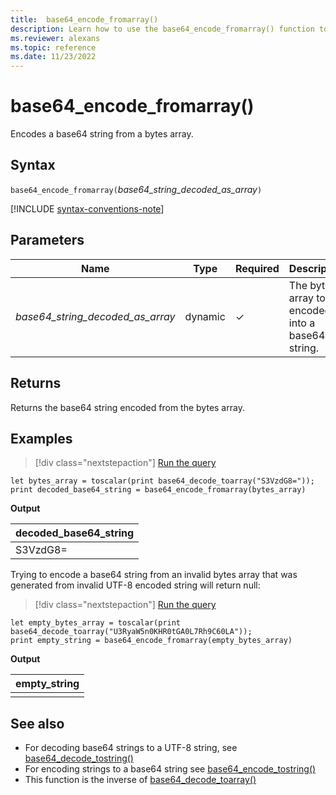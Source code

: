 ```yaml
---
title:  base64_encode_fromarray()
description: Learn how to use the base64_encode_fromarray() function to encode a base64 string from a bytes array.
ms.reviewer: alexans
ms.topic: reference
ms.date: 11/23/2022
---
```

# base64_encode_fromarray()

Encodes a base64 string from a bytes array.

## Syntax

`base64_encode_fromarray(`*base64_string_decoded_as_array*`)`

[!INCLUDE [syntax-conventions-note](../../includes/syntax-conventions-note.md)]

## Parameters

| Name | Type | Required | Description |
|--|--|--|--|
| *base64_string_decoded_as_array* | dynamic | &check; | The bytes array to be encoded into a base64 string. |

## Returns

Returns the base64 string encoded from the bytes array.

## Examples

> [!div class="nextstepaction"]
> <a href="https://dataexplorer.azure.com/clusters/help/databases/Samples?query=H4sIAAAAAAAAA8tJLVFIqixJLY5PLCpKrFSwVSjJL05OzEks0igoyswDSiYWp5qZxKekJuenpMaX5IOVaSgFG4dVpbhb2CppalpzQVRClKTEQ3UUlwBF04EGQvmpeWAT0orycyFmIFmrCQCPOEFEhwAAAA==" target="_blank">Run the query</a>

```kusto
let bytes_array = toscalar(print base64_decode_toarray("S3VzdG8="));
print decoded_base64_string = base64_encode_fromarray(bytes_array)
```

**Output**

|decoded_base64_string|
|---|
|S3VzdG8=|

Trying to encode a base64 string from an invalid bytes array that was generated from invalid UTF-8 encoded string will return null:

> [!div class="nextstepaction"]
> <a href="https://dataexplorer.azure.com/clusters/help/databases/Samples?query=H4sIAAAAAAAAA8tJLVFIzS0oqYxPqixJLY5PLCpKrFSwVSjJL05OzEks0igoyswrUUhKLE41M4lPSU3OT0mNL8kHK9NQCjUOqkwMN80z8PYIMihxdzTwMQ/KsHQ2M/BxVNLUtOaCaIaYX1wC5KQDjYaalZoHNiutKD8XYhqGMzQBTXW2Jp0AAAA=" target="_blank">Run the query</a>

```kusto
let empty_bytes_array = toscalar(print base64_decode_toarray("U3RyaW5n0KHR0tGA0L7Rh9C60LA"));
print empty_string = base64_encode_fromarray(empty_bytes_array)
```

**Output**

|empty_string|
|---|
||

## See also

* For decoding base64 strings to a UTF-8 string, see [base64_decode_tostring()](base64_decode_tostringfunction.md)
* For encoding strings to a base64 string see [base64_encode_tostring()](base64_encode_tostringfunction.md)
* This function is the inverse of [base64_decode_toarray()](base64_decode_toarrayfunction.md)
